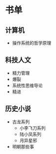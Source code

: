 # 书单

## 计算机

- 操作系统的哲学原理


## 科技人文

- 精力管理 
- 爆裂 
- 系统性思维导论
- 精进

## 历史小说

- 古龙系列
  - 小李飞刀系列
  - 陆小凤系列
  - 月异星邪
- 明朝那些事
